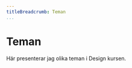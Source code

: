 ```yaml
---
titleBreadcrumb: Teman
...
```

Teman
===============================

Här presenterar jag olika teman i Design kursen.
